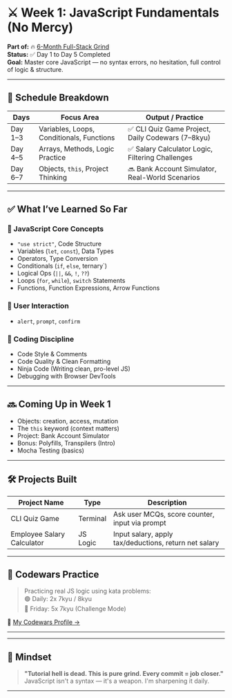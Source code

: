 # ⚔️ Week 1: JavaScript Fundamentals (No Mercy)

**Part of:** 🔥 [6-Month Full-Stack Grind](#)  
**Status:** ✅ Day 1 to Day 5 Completed  
**Goal:** Master core JavaScript — no syntax errors, no hesitation, full control of logic & structure.

---

## 📅 Schedule Breakdown

| Days      | Focus Area                            | Output / Practice                                 |
|-----------|----------------------------------------|---------------------------------------------------|
| Day 1–3   | Variables, Loops, Conditionals, Functions | ✅ CLI Quiz Game Project, Daily Codewars (7–8kyu) |
| Day 4–5   | Arrays, Methods, Logic Practice         | ✅ Salary Calculator Logic, Filtering Challenges   |
| Day 6–7   | Objects, `this`, Project Thinking       | 🔜 Bank Account Simulator, Real-World Scenarios    |

---

## ✅ What I’ve Learned So Far

### 🔣 JavaScript Core Concepts
- `"use strict"`, Code Structure
- Variables (`let`, `const`), Data Types
- Operators, Type Conversion
- Conditionals (`if`, `else`, ternary`)
- Logical Ops (`||`, `&&`, `!`, `??`)
- Loops (`for`, `while`), `switch` Statements
- Functions, Function Expressions, Arrow Functions

### 💬 User Interaction
- `alert`, `prompt`, `confirm`

### 🧠 Coding Discipline
- Code Style & Comments
- Code Quality & Clean Formatting
- Ninja Code (Writing clean, pro-level JS)
- Debugging with Browser DevTools

---

## 🔜 Coming Up in Week 1

- Objects: creation, access, mutation
- The `this` keyword (context matters)
- Project: Bank Account Simulator
- Bonus: Polyfills, Transpilers (Intro)
- Mocha Testing (basics)
  
---

## 🛠️ Projects Built

| Project Name               | Type       | Description                                           |
|---------------------------|------------|-------------------------------------------------------|
| CLI Quiz Game             | Terminal   | Ask user MCQs, score counter, input via prompt        |
| Employee Salary Calculator| JS Logic   | Input salary, apply tax/deductions, return net salary |

---

## 🧩 Codewars Practice

> Practicing real JS logic using kata problems:  
> 🟢 Daily: 2x 7kyu / 8kyu  
> 🔵 Friday: 5x 7kyu (Challenge Mode)  

📎 [My Codewars Profile →]([https://www.codewars.com/users/your-username](https://www.codewars.com/users/PanchajanyaCodes))

---

---

## 🚀 Mindset

> **"Tutorial hell is dead. This is pure grind. Every commit = job closer."**  
> JavaScript isn't a syntax — it's a weapon. I'm sharpening it daily.

---
